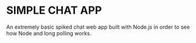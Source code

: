 # SIMPLE CHAT APP

An extremely basic spiked chat web app built with Node.js in order to see how Node and long polling works.
